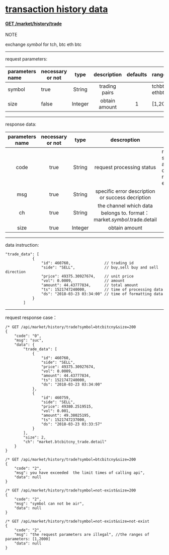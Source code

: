 ﻿# [transaction history data]()

#### [GET /market/history/trade  ]()

NOTE

exchange $symbol$ for tch, btc eth btc 

------



request parameters:

| parameters name | necessary or not |  type   |  description  | defaults | ranges                          |
| :-------------- | ---------------- | :-----: | :-----------: | :------: | :------------------------------ |
| symbol          | true             | String  | trading pairs |          | tchbtc, ethbtc,btcbitcny,eosbtc |
| size            | false            | Integer | obtain amount |    1     | [1,2000]                        |

------

response data:

| parameters name | necessary or not |  type   |                         descroption                          | ranges                                          |
| :-------------: | :--------------: | :-----: | :----------------------------------------------------------: | ----------------------------------------------- |
|      code       |       true       | String  |                  request processing status                   | represent sucess and any others represent error |
|       msg       |       true       | String  |       specific error description or success decription       |                                                 |
|       ch        |       true       | String  | the channel which data belongs to.   format：market.$symbol$.trade.detail<br /> |                                                 |
|      size       |       true       | Integer |                        obtain amount                         |                                                 |
------

data instruction:

```
"trade_data": [
            {
                "id": 460760,               // trading id
                "side": "SELL",             // buy,sell buy and sell direction
                "price": 49375.30927674,    // unit price
                "vol": 0.0009,              // amount
                "amount": 44.43777834,      // total amount
                "ts": 1521747240000,        // time of processing data
                "ds": "2018-03-23 03:34:00" // time of formatting data
            }
        ]
```



------

request response case：


```
/* GET /api/market/history/trade?symbol=btcbitcny&size=200
{
    "code": "0",
    "msg": "suc",
    "data": {
        "trade_data": [
            {
                "id": 460760,
                "side": "SELL",
                "price": 49375.30927674,
                "vol": 0.0009,
                "amount": 44.43777834,
                "ts": 1521747240000,
                "ds": "2018-03-23 03:34:00"
            },
            {
                "id": 460759,
                "side": "SELL",
                "price": 49380.2519515,
                "vol": 0.001,
                "amount": 49.38025195,
                "ts": 1521747237000,
                "ds": "2018-03-23 03:33:57"
            }
        ],
        "size": 2,
        "ch": "market.btcbitcny_trade.detail"
    }
}

/* GET /api/market/history/trade?symbol=btcbitcny&size=200
{
    "code": "2",
    "msg": you have exceeded  the limit times of calling api",
    "data": null
}

/* GET /api/market/history/trade?symbol=not-exist&size=200
{
    "code": "2",
    "msg": "symbol can not be air",
    "data": null
}

/* GET /api/market/history/trade?symbol=not-exist&size=not-exist
{
    "code": "2",
    "msg": "the request parameters are illegal", //the ranges of parameters: [1,2000]
    "data": null
}

```
